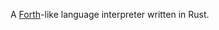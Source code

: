 A [Forth](https://en.wikipedia.org/wiki/Forth_(programming_language))-like language interpreter written in Rust.
